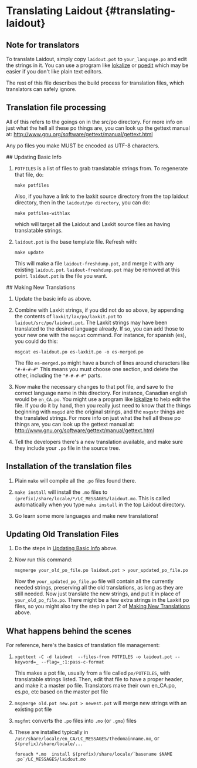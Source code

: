 Translating Laidout {#translating-laidout}
===================


## Note for translators

To translate Laidout, simply copy `laidout.pot` to `your_language.po` and
edit the strings in it. You can use a program like
[lokalize](https://userbase.kde.org/Lokalize) or [poedit](https://poedit.net/)
which may be easier if you don't like plain text editors.

The rest of this file describes the build process for translation files,
which translators can safely ignore.


## Translation file processing

All of this refers to the goings on in the src/po directory.
For more info on just what the hell
all these po things are, you can look up the gettext manual at:
  http://www.gnu.org/software/gettext/manual/gettext.html
 
Any po files you make MUST be encoded as UTF-8 characters.



<a name="updating-basic-info"/>
## Updating Basic Info

1. `POTFILES` is a list of files to grab translatable strings from.
   To regenerate that file, do:

       make potfiles

   Also, if you have a link to the laxkit source directory from the top laidout
   directory, then in the `laidout/po directory`, you can do:

       make potfiles-withlax

   which will target all the Laidout and Laxkit source files as having translatable strings.


2. `laidout.pot` is the base template file. Refresh with:

       make update

   This will make a file `laidout-freshdump.pot`, and merge it with any existing `laidout.pot`.
   `laidout-freshdump.pot` may be removed at this point. `laidout.pot` is the file you want.



<a name="making-new"/>
## Making New Translations

1. Update the basic info as above.

2. Combine with Laxkit strings, if you did not do so above, by appending the contents of
   `laxkit/lax/po/laxkit.pot` to `laidout/src/po/laidout.pot`.
   The Laxkit strings may have been translated to the desired
   language already. If so, you can add those to your new one with the `msgcat` command.
   For instance, for spanish (es), you could do this:

       msgcat es-laidout.po es-laxkit.po -o es-merged.po

   The file `es-merged.po` might have a bunch of lines around characters like `"#-#-#-#"`
   This means you must choose one section, and delete the other, including 
   the `"#-#-#-#"` parts.


3. Now make the necessary changes to that pot file, and save to the correct language
   name in this directory. For instance, Canadian english would be `en_CA.po`. You might
   use a program like [lokalize](https://userbase.kde.org/Lokalize) 
   to help edit the file. If you do it by hand, then you really
   just need to know that the things beginning with `msgid` are the original strings,
   and the `msgstr` things are the translated strings. For more info on just what the hell
   all these po things are, you can look up the gettext manual at:
   http://www.gnu.org/software/gettext/manual/gettext.html

4. Tell the developers there's a new translation available, and make sure they include 
   your `.po` file in the source tree.



Installation of the translation files 
-------------------------------------

1. Plain `make` will compile all the `.po` files found there.

2. `make install` will install the `.mo` files to `(prefix)/share/locale/*/LC_MESSAGES/laidout.mo`.
   This is called automatically when you type `make install` in the top Laidout directory.

3. Go learn some more languages and make new translations!


Updating Old Translation Files
------------------------------

1. Do the steps in [Updating Basic Info](#updating-basic-info) above.

2. Now run this command:

       msgmerge your_old_po_file.po laidout.pot > your_updated_po_file.po

   Now the `your_updated_po_file.po` file will contain all the currently needed strings, 
   preserving all the old translations, as long as they are still needed. Now just translate
   the new strings, and put it in place of `your_old_po_file.po`.
   There might be a few extra strings in the Laxkit po files, so you might also try the step
   in part 2 of [Making New Translations](#making-new) above.




What happens behind the scenes
------------------------------

For reference, here's the basics of translation file management:

1. `xgettext -C -d laidout  --files-from POTFILES -o laidout.pot --keyword=_ --flag=_:1:pass-c-format`

   This makes a pot file, usually from a file called `po/POTFILES`, with translatable strings listed.
   Then, edit that file to have a proper header, and make it a master po file.
   Translators make their own en_CA.po, es.po, etc based on the master pot file

2. `msgmerge old.pot new.pot > newest.pot` will merge new strings with an existing pot file

3. `msgfmt` converts the `.po` files into `.mo` (or `.gmo`) files

4. These are installed typically in `/usr/share/locale/en_CA/LC_MESSAGES/thedomainname.mo`,
   or `$(prefix)/share/locale/...`

       foreach *.mo  install $(prefix)/share/locale/`basename $NAME .po`/LC_MESSAGES/laidout.mo

